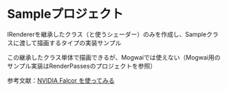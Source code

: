 # Sampleプロジェクト
IRendererを継承したクラス（と使うシェーダー）のみを作成し、Sampleクラスに渡して描画するタイプの実装サンプル  

この継承したクラス単体で描画できるが、Mogwaiでは使えない（Mogwai用のサンプル実装はRenderPassesのプロジェクトを参照）  

参考文献：[NVIDIA Falcor を使ってみる](https://shikihuiku.github.io/post/falcor_getting_started/  )

## 
<!--stackedit_data:
eyJoaXN0b3J5IjpbMjk1NzA5Mjk2LDkwMTQ3NjU5OV19
-->